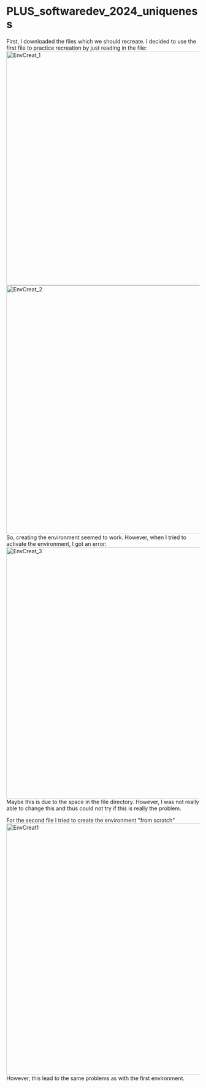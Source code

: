 # PLUS_softwaredev_2024_uniqueness
First, I downloaded the files which we should recreate.
I decided to use the first file to practice recreation by just reading in the file:
<img width="611" alt="EnvCreat_1" src="https://github.com/JoshuaGroesser/PLUS_softwaredev_2024_uniqueness/assets/162980715/a88183ca-f7d6-4253-a55a-508457b4e154">
<img width="649" alt="EnvCreat_2" src="https://github.com/JoshuaGroesser/PLUS_softwaredev_2024_uniqueness/assets/162980715/56cb97e7-e0cd-4e8b-9f99-1d62c72545b3">
So, creating the environment seemed to work. However, when I tried to activate the environment, I got an error:
<img width="656" alt="EnvCreat_3" src="https://github.com/JoshuaGroesser/PLUS_softwaredev_2024_uniqueness/assets/162980715/be591469-ec2a-41b5-ba99-2580fa883630">
Maybe this is due to the space in the file directory. However, I was not really able to change this and thus could not try if this is really the problem.

For the second file I tried to create the environment "from scratch"
<img width="656" alt="EnvCreat1" src="https://github.com/JoshuaGroesser/PLUS_softwaredev_2024_uniqueness/assets/162980715/f3b1012d-4c7b-4cf2-99d9-c17b71d39af0">
However, this lead to the same problems as with the first environment.

